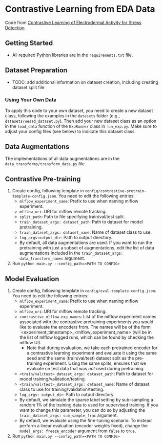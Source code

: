 # Contrastive Learning from EDA Data

Code from [Contrastive Learning of Electrodermal Activity for Stress Detection](https://drive.google.com/file/d/19zVyHcHshMA4dGPCL_R_bcVAwxNb-QAk/view).

## Getting Started
* All required Python libraries are in the ``requirements.txt`` file.
## Dataset Preparation
* TODO: add additional information on dataset creation, including creating dataset split file
### Using Your Own Data
To apply this code to your own dataset, you need to create a new dataset class, following the examples in the ``datasets`` folder (e.g., ``datasets/wesad_dataset.py``). Then add your new dataset class as an option in the ``load_data`` function of the ``ExpRunner`` class in ``run_exp.py``. Make sure to adjust your config files (see below) to indicate this dataset class.
## Data Augmentations
The implementations of all data augmentations are in the ``data_transforms/transform_data.py`` file.
## Contrastive Pre-training
1. Create config, following template in ``config/contrastive-pretrain-template-config.json``. You need to edit the following entries:
   * `mlflow_experiment_name`: Prefix to use when naming mlflow experiment.
   * `mlflow_uri`: URI for mlflow remote tracking.
   * `split_path`: Path to file specifying train/val/test split.
   * `train_dataset_args: dataset_path`: Path to dataset for model pretraining.
   * `train_dataset_args: dataset_name`: Name of dataset class to use.
   * `log_args:output_dir`: Path to output directory.
   * By default, all data augmentations are used. If you want to run the pretraining with just a subset of augmentations, edit the list of data augmentations included in the ``train_dataset_args: data_transform_names`` argument.
2. Run `python main.py --config_path=<PATH TO CONFIG>`
## Model Evaluation
1. Create config, following template in ``config/eval-template-config.json``. You need to edit the following entries:
   * `mlflow_experiment_name`: Prefix to use when naming mlflow experiment.
   * `mlflow_uri`: URI for mlflow remote tracking.
   * `contrastive_mlflow_exp_names`: List of the mlflow experiment names associated with the contrastive pretraining experiments you would like to evaluate the encoders from. The names will be of the form `<experiment_timestamp>_<mlflow_experiment_name> (will be in the list of mlflow logged runs, which can be found by checking the mlflow UI).
       * Note that during evaluation, we take each pretrained encoder for a contrastive learning experiment and evaluate it using the same seed and the same (train/val/test) dataset split as the pre-training experiment. Using the same splits, ensures that we evaluate on test data that was *not* used during pretraining.
   * `<train/val/test>_dataset_args: dataset_path`: Path to dataset for model training/validation/testing.
   * `<train/val/test>_dataset_args: dataset_name`: Name of dataset class to use for training/validation/testing.
   * `log_args: output_dir`: Path to output directory.
   * By default, we simulate the sparse label setting by sub-sampling a random 1\% of the training data to used for supervised training. If you want to change this parameter, you can do so by adjusting the `train_dataset_args: sub_sample_frac` argument.
   * By default, we evaluate using the fine-tuning scenario. To instead perform a linear evaluation (encoder weights fixed), change the `model_args: freeze_encoder` argument from ``false`` to ``true``.
2. Run `python main.py --config_path=<PATH TO CONFIG>`

